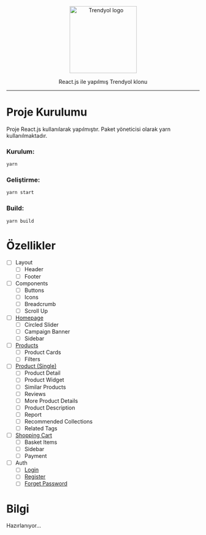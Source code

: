 <p align="center">
    <img width="175" src="https://cdn.dsmcdn.com/web/logo/ty-logo.svg" alt="Trendyol logo">
</p>
<p align="center">
  React.js ile yapılmış Trendyol klonu
</p>

---

# Proje Kurulumu

Proje React.js kullanılarak yapılmıştır. Paket yöneticisi olarak yarn kullanılmaktadır.

### Kurulum:

```bash
yarn
```

### Geliştirme:

```bash
yarn start
```

### Build:

```bash
yarn build
```

# Özellikler
- [ ] Layout
  - [ ] Header
  - [ ] Footer
- [ ] Components
  - [ ] Buttons
  - [ ] Icons
  - [ ] Breadcrumb
  - [ ] Scroll Up
- [ ] [Homepage](https://trendyol-clone.netlify.app)
    - [ ] Circled Slider
    - [ ] Campaign Banner
    - [ ] Sidebar
- [ ] [Products](https://trendyol-clone.netlify.app/urunler)
  - [ ] Product Cards
  - [ ] Filters
- [ ] [Product (Single)](https://trendyol-clone.netlify.app/urun)
  - [ ] Product Detail
  - [ ] Product Widget
  - [ ] Similar Products
  - [ ] Reviews
  - [ ] More Product Details
  - [ ] Product Description
  - [ ] Report
  - [ ] Recommended Collections
  - [ ] Related Tags
- [ ] [Shopping Cart](https://trendyol-clone.netlify.app/sepet)
  - [ ] Basket Items
  - [ ] Sidebar
  - [ ] Payment
- [ ] Auth
    - [ ] [Login](https://trendyol-clone.netlify.app/giris)
    - [ ] [Register](https://trendyol-clone.netlify.app/uyelik)
    - [ ] [Forget Password](https://trendyol-clone.netlify.app/sifremiunuttum)

# Bilgi

Hazırlanıyor...